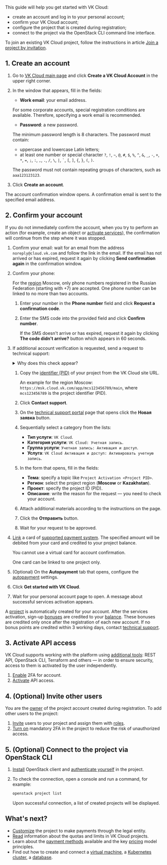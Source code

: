 This guide will help you get started with VK Cloud:

- create an account and log in to your personal account;
- confirm your VK Cloud account;
- configure the project that is created during registration;
- connect to the project via the OpenStack CLI command line interface.

<info>

To join an existing VK Cloud project, follow the instructions in article [Join a project by invitation](/en/tools-for-using-services/account/service-management/project-invitation).

</info>

## 1. Create an account

1. Go to [VK Cloud main page](https://cloud.vk.com/en/) and click **Create a VK Cloud Account** in the upper right corner.
1. In the window that appears, fill in the fields:

    - **Work email**: your email address.

    <info>

    For some corporate accounts, special registration conditions are available. Therefore, specifying a work email is recommended.

    </info>

    - **Password**: a new password.

    <warn>

    The minimum password length is 8 characters. The password must contain:

    - uppercase and lowercase Latin letters;
    - at least one number or special character `?`, `!`, `~`, `@`, `#`, `$`, `%`, `^`, `&`, `_`, `-`, `+`, `*`, `=`, `;`, `:`, `,`, `.`, `/`, `\`, `|`, `` ` ``, `[`, `]`, `{`, `}`, `(`, `)`.

    The password must not contain repeating groups of characters, such as ``aaa123123123``.

    </warn>

1. Click **Create an account**.

The account confirmation window opens. A confirmation email is sent to the specified email address.

## 2. Confirm your account

If you do not immediately confirm the account, when you try to perform an action (for example, create an object or [activate services](/en/base/account/start/activation)), the confirmation will continue from the step where it was stopped.

1. Confirm your email: wait for an email from the address `noreply@cloud.vk.com` and follow the link in the email. If the email has not arrived or has expired, request it again by clicking **Send confirmation again** in the confirmation window.
1. Confirm your phone:

   <warn>

   For the [region](/en/base/account/concepts/regions) Moscow, only phone numbers registered in the Russian Federation (starting with +7) are accepted. One phone number can be linked to no more than two accounts.

   </warn>

   1. Enter your number in the **Phone number** field and click **Request a confirmation code**.
   1. Enter the SMS code into the provided field and click **Confirm number**.

      If the SMS doesn't arrive or has expired, request it again by clicking **The code didn't arrive?** button which appears in 60 seconds.

1. If additional account verification is requested, send a request to technical support:

   <details>
     <summary>Why does this check appear?</summary>

   VK Cloud platform automatically [validates the security status](../../it-security/tech#antifraud) of the account. Depending on the results of the check, one of these options is offered:

   - Link a card right away — the **Payment card** tab opens.
   - Send a request to technical support — the **Account activation** tab opens. Linking a card becomes available after the request is processed by technical support.

   </details>

   1. Copy the [identifier (PID)](/en/tools-for-using-services/account/service-management/project-settings/manage#getting_the_project_id) of your project from the VK Cloud site URL.

      An example for the region Moscow: `https://msk.cloud.vk.com/app/mcs123456789/main`, where `mcs123456789` is the project identifier (PID).

   1. Click **Contact support**.
   1. On the [technical support portal](https://support.mcs.mail.ru) page that opens click the **Новая заявка** button.
   1. Sequentially select a category from the lists:

      - **Тип услуги**: `VK Cloud`.
      - **Категория услуги**: `VK Cloud: Учетная запись`.
      - **Группа услуги**: `Учетная запись: Активация и доступ`.
      - **Услуга**: `VK Cloud Активация и доступ: Активировать учетную запись`.

   1. In the form that opens, fill in the fields:

      - **Тема**: specify a topic like `Project Activation <Project PID>`.
      - **Регион**: select the project region (**Moscow** or **Kazakhstan**).
      - **Проект**: specify the project ID (PID).
      - **Описание**: write the reason for the request — you need to check your account.

   1. Attach additional materials according to the instructions on the page.
   1. Click the **Отправить** button.
   1. Wait for your request to be approved.

1. [Link](/en/tools-for-using-services/account/service-management/activation#linking_a_bank_card) a card of [supported payment system](/en/intro/billing/concepts/payment-methods). The specified amount will be debited from your card and credited to your project balance.

   <warn>

   You cannot use a virtual card for account confirmation.

   One card can be linked to one project only.

   </warn>

1. (Optional) On the **Autopayment** tab that opens, configure the [autopayment](/en/intro/billing/service-management/add-card#configure_auto_completion) settings.
1. Click **Get started with VK Cloud**.
1. Wait for your personal account page to open. A message about successful services activation appears.

A [project](/en/base/account/concepts/projects) is automatically created for your account. After the services activation, sign-up [bonuses](/en/intro/billing/concepts/balance#bonuses) are credited to your [balance](/en/intro/billing/concepts/balance). These bonuses are credited only once after the registration of each new account. If no bonus points are credited within 3 working days, contact [technical support](/en/contacts).

## 3. Activate API access

<info>

VK Cloud supports working with the platform using [additional tools](/en/manage/tools-for-using-services): REST API, OpenStack CLI, Terraform and others — in order to ensure security, access to them is activated by the user independently.

</info>

1. [Enable](/en/tools-for-using-services/account/service-management/account-manage/manage-2fa/) 2FA for account.
1. [Activate](/en/manage/tools-for-using-services/rest-api/enable-api) API access.

## 4. (Optional) Invite other users

You are the [owner](/en/base/account/concepts/rolesandpermissions) of the project account created during registration. To add other users to the project:

1. [Invite](/en/base/account/account/adduser) users to your project and assign them with [roles](/en/base/account/concepts/rolesandpermissions).
1. [Turn on](/en/tools-for-using-services/account/service-management/project-settings/access-manage#inclusion_of_mandatory_2fa_in_the_project) mandatory 2FA in the project to reduce the risk of unauthorized access.

## 5. (Optional) Connect to the project via OpenStack CLI

1. [Install](/en/base/account/cli/setup) OpenStack сlient and [authenticate yourself](/en/base/account/cli/authorization) in the project.
1. To check the connection, open a console and run a command, for example:

    ```bash
    openstack project list
    ```

    Upon successful connection, a list of created projects will be displayed.

## What's next?

- [Customize](/en/intro/billing/service-management/corporate/) the project to make payments through the legal entity.
- [Read](/en/base/account/concepts/quotasandlimits) information about the quotas and limits in VK Cloud projects.
- Learn about the [payment methods](/en/intro/billing/service-management/payment) available and the key [pricing](/en/base/account/tariffication) model principles.
- Find out how to create and connect a [virtual machine](/en/base/iaas/vm-start), a [Kubernetes cluster](/en/base/k8s/quickstart), a [database](/en/dbs/dbaas/start).

